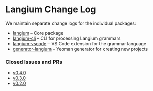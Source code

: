 # Langium Change Log

We maintain separate change logs for the individual packages:

 * [langium](./packages/langium/CHANGELOG.md) &ndash; Core package
 * [langium-cli](./packages/langium-cli/CHANGELOG.md) &ndash; CLI for processing Langium grammars
 * [langium-vscode](./packages/langium-vscode/CHANGELOG.md) &ndash; VS Code extension for the grammar language
 * [generator-langium](./packages/generator-langium/CHANGELOG.md) &ndash; Yeoman generator for creating new projects

### Closed Issues and PRs

 * [v0.4.0](https://github.com/langium/langium/milestone/3?closed=1)
 * [v0.3.0](https://github.com/langium/langium/milestone/2?closed=1)
 * [v0.2.0](https://github.com/langium/langium/milestone/1?closed=1)
